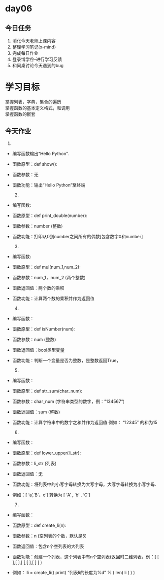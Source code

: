 # day06

## 今日任务

1. 消化今天老师上课内容
2. 整理学习笔记\(x-mind\)
3. 完成每日作业
4. 登录博学谷-进行学习反馈
5. 和同桌讨论今天遇到的bug

# 学习目标

掌握列表，字典，集合的遍历  
掌握函数的基本定义格式，和调用  
掌握函数的嵌套

## 今天作业

1. 
* 编写函数输出“Hello Python”.
* 函数原型：def show\(\):
* 函数参数：无
* 函数功能：输出“Hello Python”至终端

   2. 

* 编写函数:
*  函数原型：def print\_double\(number\):	
* 函数参数：number \(整数\)	
* 函数功能：打印从0到number之间所有的偶数\[包含数字0和number\]

  3. 

* 编写函数:	
* 函数原型：def mul\(num\_1,num\_2\):	
* 函数参数：num\_1，num\_2 \(两个整数\)
* 函数返回值：两个数的乘积	
* 函数功能：计算两个数的乘积并作为返回值

  4. 

* 编写函数：
* 函数原型：def isNumber\(num\):	
* 函数参数：num \(整数\)	
* 函数返回值：bool类型变量	
* 函数功能：判断一个变量是否为整数，是整数返回True，

  5.

* 编写函数：	
* 函数原型：def str\_sum\(char\_num\):	
* 函数参数：char\_num \(字符串类型的数字，例：”134567”\)	
* 函数返回值：sum \(整数\)	
* 函数功能：计算字符串中的数字之和并作为返回值 例如：  “12345” 的和为15

  6. 

* 编写函数：	
* 函数原型：def lower\_upper\(li\_str\):	
* 函数参数：li\_str \(列表\)	
* 函数返回值：无	
* 函数功能：将列表中的小写字母转换为大写字母，大写字母转换为小写字母.	
* 例如：\[ ‘a’,‘B’，c’\] 转换为 \[ ‘A’ , ‘b’ , ‘C’\]

  7. 

* 编写函数：	
* 函数原型：def create\_li\(n\):	
* 函数参数：n \(空列表的个数，默认是5\)	
* 函数返回值：包含n个空列表的大列表	
* 函数功能：创建一个列表，这个列表中有n个空列表\(返回时二维列表，例：\[ \[ \],\[ \],\[ \],\[ \],\[ \] \] \)
* 例如：  li = create\_li\(\)  	print\( “列表li的长度为%d” % \( len\( li \) \) \)



